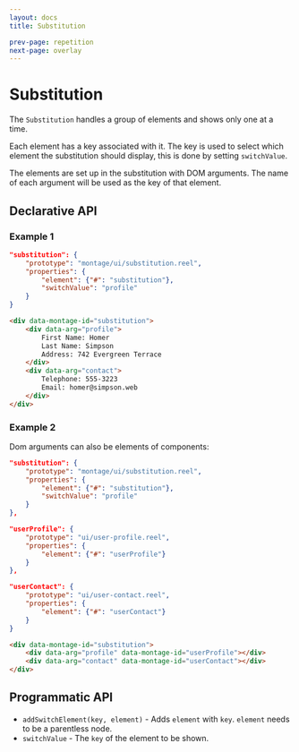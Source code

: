 ```yaml
---
layout: docs
title: Substitution

prev-page: repetition
next-page: overlay
---
```


# Substitution

The `Substitution` handles a group of elements and shows only one at a time.

Each element has a key associated with it. The key is used to select which element the substitution should display, this is done by setting `switchValue`.

The elements are set up in the substitution with DOM arguments. The name of each argument will be used as the key of that element.

## Declarative API
### Example 1
```json
"substitution": {
    "prototype": "montage/ui/substitution.reel",
    "properties": {
        "element": {"#": "substitution"},
        "switchValue": "profile"
    }
}
```
```html
<div data-montage-id="substitution">
    <div data-arg="profile">
        First Name: Homer
        Last Name: Simpson
        Address: 742 Evergreen Terrace
    </div>
    <div data-arg="contact">
        Telephone: 555-3223
        Email: homer@simpson.web
    </div>
</div>
```
### Example 2
Dom arguments can also be elements of components:
```json
"substitution": {
    "prototype": "montage/ui/substitution.reel",
    "properties": {
        "element": {"#": "substitution"},
        "switchValue": "profile"
    }
},

"userProfile": {
    "prototype": "ui/user-profile.reel",
    "properties": {
        "element": {"#": "userProfile"}
    }
},

"userContact": {
    "prototype": "ui/user-contact.reel",
    "properties": {
        "element": {"#": "userContact"}
    }
}
```
```html
<div data-montage-id="substitution">
    <div data-arg="profile" data-montage-id="userProfile"></div>
    <div data-arg="contact" data-montage-id="userContact"></div>
</div>
```

## Programmatic API
 - `addSwitchElement(key, element)` - Adds `element` with `key`. `element` needs to be a parentless node.
 - `switchValue` - The `key` of the element to be shown.

